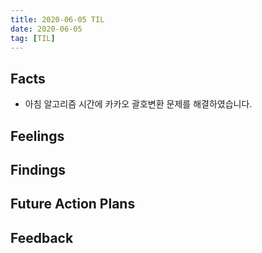 ```yaml
---
title: 2020-06-05 TIL
date: 2020-06-05
tag: [TIL]
---
```


## Facts

- 아침 알고리즘 시간에 카카오 괄호변환 문제를 해결하였습니다.

## Feelings

## Findings

## Future Action Plans

## Feedback
